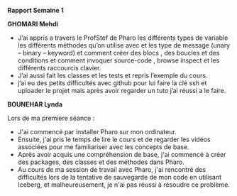 **Rapport Semaine 1**

  **GHOMARI Mehdi**
- J’ai appris a travers le ProfStef de Pharo les différents types de variable  les différents méthodes  qu’on utilise avec et les type de message (unary – binary – keyword) et comment créer des blocs , des boucles et des conditions et comment invoquer source-code , browse inspect et les différents raccourcis clavier.
- J’ai aussi fait les classes et les tests et repris l’exemple du cours.
- j’ai eu des petits difficultés avec github pour lui faire la clé ssh et uploader le projet mais après avoir regarder un tuto j’ai réussi a le faire.

**BOUNEHAR Lynda**  

Lors de ma première séance :
- J'ai commencé par installer Pharo sur mon ordinateur.
- Ensuite, j'ai pris le temps de lire le cours et de regarder les vidéos associées pour me familiariser avec les concepts de base.
- Après avoir acquis une compréhension de base, j'ai commencé à créer des packages, des classes et des méthodes dans Pharo.
- Au cours de ma session de travail avec Pharo, j'ai rencontré des difficultés lors de la tentative de sauvegarde de mon code en utilisant Iceberg, et malheureusement, je n'ai pas réussi à résoudre ce problème.
